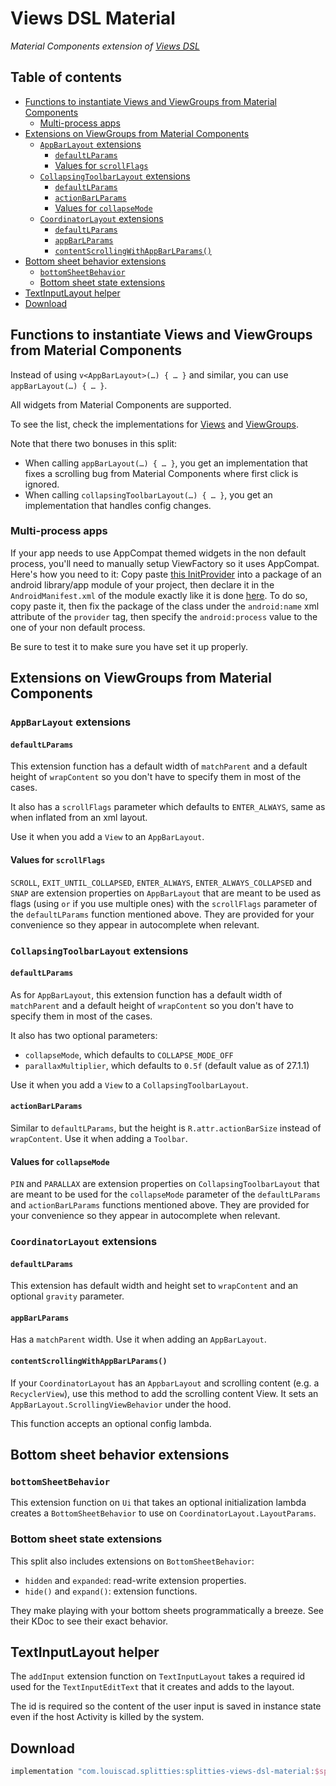 # Views DSL Material

*Material Components extension of [Views DSL](../views-dsl)*

## Table of contents

* [Functions to instantiate Views and ViewGroups from Material Components](#functions-to-instantiate-views-and-viewgroups-from-material-components)
  * [Multi-process apps](#multi-process-apps)
* [Extensions on ViewGroups from Material Components](#extensions-on-viewgroups-from-material-components)
  * [`AppBarLayout` extensions](#appbarlayout-extensions)
    * [`defaultLParams`](#defaultlparams)
    * [Values for `scrollFlags`](#values-for-scrollflags)
  * [`CollapsingToolbarLayout` extensions](#collapsingtoolbarlayout-extensions)
    * [`defaultLParams`](#defaultlparams-1)
    * [`actionBarLParams`](#actionbarlparams)
    * [Values for `collapseMode`](#values-for-collapsemode)
  * [`CoordinatorLayout` extensions](#coordinatorlayout-extensions)
    * [`defaultLParams`](#defaultlparams-2)
    * [`appBarLParams`](#appbarlparams)
    * [`contentScrollingWithAppBarLParams()`](#contentscrollingwithappbarlparams)
* [Bottom sheet behavior extensions](#bottom-sheet-behavior-extensions)
  * [`bottomSheetBehavior`](#bottomsheetbehavior)
  * [Bottom sheet state extensions](#bottom-sheet-state-extensions)
* [TextInputLayout helper](#textinputlayout-helper)
* [Download](#download)

## Functions to instantiate Views and ViewGroups from Material Components

Instead of using `v<AppBarLayout>(…) { … }` and similar, you can use
`appBarLayout(…) { … }`.

All widgets from Material Components are supported.

To see the list, check the implementations for
[Views](src/main/java/splitties/views/dsl/material/Views.kt) and
[ViewGroups](src/main/java/splitties/views/dsl/material/ViewGroups.kt).

Note that there two bonuses in this split:
* When calling `appBarLayout(…) { … }`, you get an implementation that fixes a
scrolling bug from Material Components where first click is ignored.
* When calling `collapsingToolbarLayout(…) { … }`, you get an implementation that
handles config changes.

### Multi-process apps

If your app needs to use AppCompat themed widgets in the non default process, you'll need to
manually setup ViewFactory so it uses AppCompat. Here's how you need to it: Copy paste
[this InitProvider](
src/main/java/splitties/views/dsl/material/experimental/MaterialViewInstantiatorInjectProvider.kt
) into a package of an android library/app module of your project, then declare it in the
`AndroidManifest.xml` of the module exactly like it is done [here](
src/main/AndroidManifest.xml
). To do so, copy paste it, then fix the package of the class under the `android:name` xml attribute
of the `provider` tag, then specify the `android:process` value to the one of your non default
process.

Be sure to test it to make sure you have set it up properly.

## Extensions on ViewGroups from Material Components

### `AppBarLayout` extensions

#### `defaultLParams`

This extension function has a default width of `matchParent`
and a default height of `wrapContent` so you don't have to specify them in
most of the cases.

It also has a `scrollFlags` parameter which defaults to `ENTER_ALWAYS`, same
as when inflated from an xml layout. 

Use it when you add a `View` to an `AppBarLayout`.

#### Values for `scrollFlags`

`SCROLL`, `EXIT_UNTIL_COLLAPSED`, `ENTER_ALWAYS`, `ENTER_ALWAYS_COLLAPSED`
and `SNAP` are extension properties on `AppBarLayout` that are meant to be
used as flags (using `or` if you use multiple ones) with the `scrollFlags`
parameter of the `defaultLParams` function mentioned above. They are
provided for your convenience so they appear in autocomplete when relevant.

### `CollapsingToolbarLayout` extensions

#### `defaultLParams`

As for `AppBarLayout`, this extension function has a default width of
`matchParent` and a default height of `wrapContent` so you don't have to
specify them in most of the cases.

It also has two optional parameters:
- `collapseMode`, which defaults to `COLLAPSE_MODE_OFF`
- `parallaxMultiplier`, which defaults to `0.5f` (default value as of 27.1.1)

Use it when you add a `View` to a `CollapsingToolbarLayout`.

#### `actionBarLParams`

Similar to `defaultLParams`, but the height is `R.attr.actionBarSize`
instead of `wrapContent`. Use it when adding a `Toolbar`.

#### Values for `collapseMode`

`PIN` and `PARALLAX` are extension properties on `CollapsingToolbarLayout`
that are meant to be used for the `collapseMode` parameter of the
`defaultLParams` and `actionBarLParams` functions mentioned above. They are
provided for your convenience so they appear in autocomplete when relevant.

### `CoordinatorLayout` extensions

#### `defaultLParams`

This extension has default width and height set to `wrapContent` and an
optional `gravity` parameter.

#### `appBarLParams`

Has a `matchParent` width.
Use it when adding an `AppBarLayout`.

#### `contentScrollingWithAppBarLParams()`

If your `CoordinatorLayout` has an `AppbarLayout` and scrolling content
(e.g. a `RecyclerView`),
use this method to add the scrolling content View. It sets an
`AppBarLayout.ScrollingViewBehavior` under the hood.

This function accepts an optional config lambda.

## Bottom sheet behavior extensions

### `bottomSheetBehavior`

This extension function on `Ui` that takes an optional initialization lambda
creates a `BottomSheetBehavior` to use on `CoordinatorLayout.LayoutParams`.

### Bottom sheet state extensions

This split also includes extensions on `BottomSheetBehavior`:
* `hidden` and `expanded`: read-write extension properties.
* `hide()` and `expand()`: extension functions.

They make playing with your bottom sheets programmatically a breeze.
See their KDoc to see their exact behavior.

## TextInputLayout helper

The `addInput` extension function on `TextInputLayout` takes a required id
used for the `TextInputEditText` that it creates and adds to the layout.

The id is required so the content of the user input is saved in instance
state even if the host Activity is killed by the system.

## Download

```groovy
implementation "com.louiscad.splitties:splitties-views-dsl-material:$splitties_version"
```
